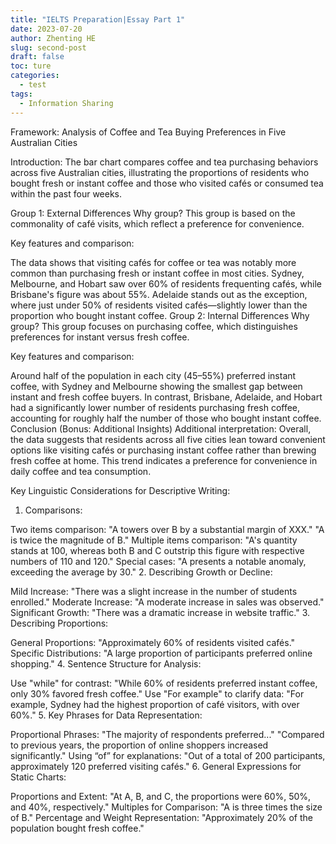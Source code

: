```yaml
---
title: "IELTS Preparation|Essay Part 1"
date: 2023-07-20
author: Zhenting HE
slug: second-post
draft: false
toc: ture
categories:
  - test
tags:
  - Information Sharing
---
```


Framework: Analysis of Coffee and Tea Buying Preferences in Five Australian Cities

Introduction: The bar chart compares coffee and tea purchasing behaviors across five Australian cities, illustrating the proportions of residents who bought fresh or instant coffee and those who visited cafés or consumed tea within the past four weeks.

Group 1: External Differences
Why group?
This group is based on the commonality of café visits, which reflect a preference for convenience.

Key features and comparison:

The data shows that visiting cafés for coffee or tea was notably more common than purchasing fresh or instant coffee in most cities.
Sydney, Melbourne, and Hobart saw over 60% of residents frequenting cafés, while Brisbane's figure was about 55%.
Adelaide stands out as the exception, where just under 50% of residents visited cafés—slightly lower than the proportion who bought instant coffee.
Group 2: Internal Differences
Why group?
This group focuses on purchasing coffee, which distinguishes preferences for instant versus fresh coffee.

Key features and comparison:

Around half of the population in each city (45–55%) preferred instant coffee, with Sydney and Melbourne showing the smallest gap between instant and fresh coffee buyers.
In contrast, Brisbane, Adelaide, and Hobart had a significantly lower number of residents purchasing fresh coffee, accounting for roughly half the number of those who bought instant coffee.
Conclusion (Bonus: Additional Insights)
Additional interpretation:
Overall, the data suggests that residents across all five cities lean toward convenient options like visiting cafés or purchasing instant coffee rather than brewing fresh coffee at home. This trend indicates a preference for convenience in daily coffee and tea consumption.

Key Linguistic Considerations for Descriptive Writing:
1. Comparisons:

Two items comparison:
"A towers over B by a substantial margin of XXX."
"A is twice the magnitude of B."
Multiple items comparison:
"A's quantity stands at 100, whereas both B and C outstrip this figure with respective numbers of 110 and 120."
Special cases:
"A presents a notable anomaly, exceeding the average by 30."
2. Describing Growth or Decline:

Mild Increase:
"There was a slight increase in the number of students enrolled."
Moderate Increase:
"A moderate increase in sales was observed."
Significant Growth:
"There was a dramatic increase in website traffic."
3. Describing Proportions:

General Proportions:
"Approximately 60% of residents visited cafés."
Specific Distributions:
"A large proportion of participants preferred online shopping."
4. Sentence Structure for Analysis:

Use "while" for contrast:
"While 60% of residents preferred instant coffee, only 30% favored fresh coffee."
Use "For example" to clarify data:
"For example, Sydney had the highest proportion of café visitors, with over 60%."
5. Key Phrases for Data Representation:

Proportional Phrases:
"The majority of respondents preferred..."
"Compared to previous years, the proportion of online shoppers increased significantly."
Using “of” for explanations:
"Out of a total of 200 participants, approximately 120 preferred visiting cafés."
6. General Expressions for Static Charts:

Proportions and Extent:
"At A, B, and C, the proportions were 60%, 50%, and 40%, respectively."
Multiples for Comparison:
"A is three times the size of B."
Percentage and Weight Representation:
"Approximately 20% of the population bought fresh coffee."